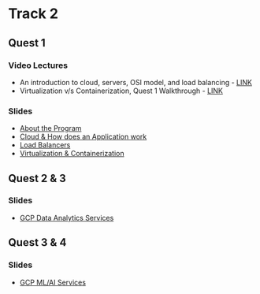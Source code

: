 # Track 2

## Quest 1
### Video Lectures
- An introduction to cloud, servers, OSI model, and load balancing - [LINK](https://youtu.be/_XOgZtd_raU)
- Virtualization v/s Containerization, Quest 1 Walkthrough - [LINK](https://youtu.be/gzintLUlKDg)

### Slides
- [About the Program](https://docs.google.com/presentation/d/11ZTyZnKJ6a-GBM4TBJww99KP9tMXeaLqgdF3DdZBMFg/edit?usp=sharing)
- [Cloud & How does an Application work](https://docs.google.com/presentation/d/1RKGVEq9GOJWuLvcyMkpe7ad9dCKWSv8S2HoMgMVR46w/edit?usp=sharing)
- [Load Balancers](https://docs.google.com/presentation/d/1ctZPGA7EeomZr-1C1oHjquvni5DNIhWTfZ-AIz-Akz4/edit?usp=sharing)
- [Virtualization & Containerization](https://docs.google.com/presentation/d/1eiWnJC3skKf7zSDyb5gsgiGGn_g83drgbsRIVvMEpss/edit?usp=sharing)


## Quest 2 & 3

### Slides
- [GCP Data Analytics Services](https://docs.google.com/presentation/d/1585oO1xnklA1_5UXEYN2CHR6L5PdxTsKOOOGcnuLpiM/edit?usp=sharing)


## Quest 3 & 4

### Slides
- [GCP ML/AI Services](https://docs.google.com/presentation/d/1fWIWS9fJSSqwhtlWqTlzBleXYxsMJ_wawucLZYY1uQo/edit?usp=sharing)
